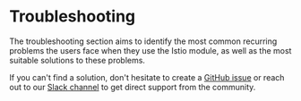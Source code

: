 # Troubleshooting

The troubleshooting section aims to identify the most common recurring problems the users face when they use the Istio module, as well as the most suitable solutions to these problems.

If you can't find a solution, don't hesitate to create a [GitHub issue](https://github.com/kyma-project/istio/issues) or reach out to our [Slack channel](http://slack.kyma-project.io/) to get direct support from the community.